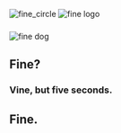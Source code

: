 ![fine_circle](https://imgur.com/a/eBJvpmS) ![fine logo](https://i.imgur.com/PZdw36I.png "Fine Logo")
### 
![fine dog](https://media.giphy.com/media/3o6UBpHgaXFDNAuttm/giphy.gif "Fine Dog")
## Fine?
### Vine, but five seconds.  
## Fine.
